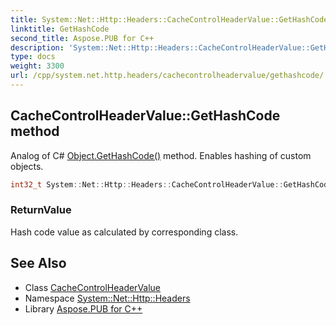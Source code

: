 ```yaml
---
title: System::Net::Http::Headers::CacheControlHeaderValue::GetHashCode method
linktitle: GetHashCode
second_title: Aspose.PUB for C++
description: 'System::Net::Http::Headers::CacheControlHeaderValue::GetHashCode method. Analog of C# Object.GetHashCode() method. Enables hashing of custom objects in C++.'
type: docs
weight: 3300
url: /cpp/system.net.http.headers/cachecontrolheadervalue/gethashcode/
---
```

## CacheControlHeaderValue::GetHashCode method


Analog of C# [Object.GetHashCode()](../../../system/object/gethashcode/) method. Enables hashing of custom objects.

```cpp
int32_t System::Net::Http::Headers::CacheControlHeaderValue::GetHashCode() const override
```


### ReturnValue

Hash code value as calculated by corresponding class.

## See Also

* Class [CacheControlHeaderValue](../)
* Namespace [System::Net::Http::Headers](../../)
* Library [Aspose.PUB for C++](../../../)
